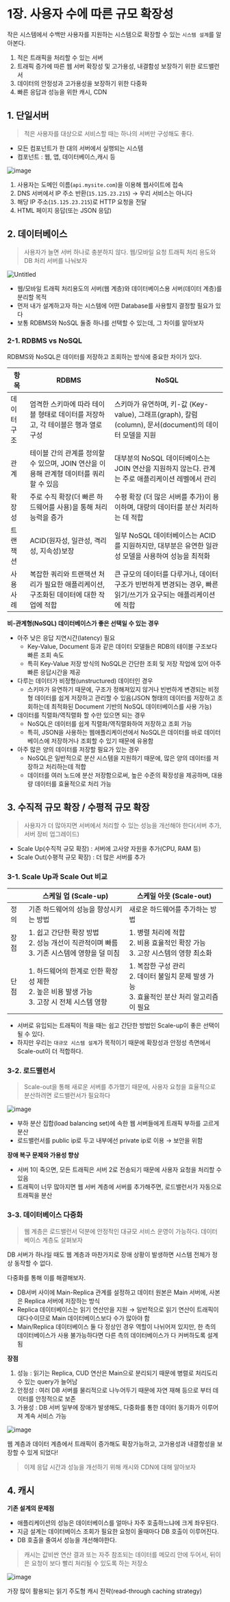 # 1장. 사용자 수에 따른 규모 확장성

작은 시스템에서 수백만 사용자를 지원하는 시스템으로 확장할 수 있는 `시스템 설계`를 알아본다.

1. 적은 트래픽을 처리할 수 있는 서버
2. 트래픽 증가에 따른 웹 서버 확장성 및 고가용성, 내결함성 보장하기 위한 로드밸런서
3. 데이터의 안정성과 고가용성을 보장하기 위한 다중화
4. 빠른 응답과 성능을 위한 캐시, CDN

## 1. 단일서버

> 적은 사용자를 대상으로 서비스할 때는 하나의 서버만 구성해도 좋다.

- 모든 컴포넌트가 한 대의 서버에서 실행되는 시스템
- 컴포넌트 : 웹, 앱, 데이터베이스,캐시 등

![image](https://github.com/jun108059/til/assets/42997924/051fcedf-c8cc-4b2c-a9a2-70332573a3d2)

1. 사용자는 도메인 이름(`api.mysite.com`)을 이용해 웹사이트에 접속
2. DNS 서버에서 IP 주소 반환(`15.125.23.215`) → 우리 서비스는 아니다
3. 해당 IP 주소(`15.125.23.215`)로 HTTP 요청을 전달
4. HTML 페이지 응답(또는 JSON 응답)

## 2. 데이터베이스

> 사용자가 늘면 서버 하나로 충분하지 않다. 웹/모바일 요청 트래픽 처리 용도와 DB 처리 서버를 나눠보자

![Untitled](https://s3-us-west-2.amazonaws.com/secure.notion-static.com/58888d6d-17f4-4173-97b7-ae80b69ed957/Untitled.png)

- 웹/모바일 트래픽 처리용도의 서버(웹 계층)와 데이터베이스용 서버(데이터 계층)를 분리할 목적
- 먼저 내가 설계하고자 하는 시스템에 어떤 Database를 사용할지 결정할 필요가 있다
- 보통 RDBMS와 NoSQL 둘중 하나를 선택할 수 있는데, 그 차이를 알아보자

### 2-1. RDBMS vs NoSQL

RDBMS와 NoSQL은 데이터를 저장하고 조회하는 방식에 중요한 차이가 있다.


| 항목     | RDBMS                                                | NoSQL                                                                        |
|--------|------------------------------------------------------|------------------------------------------------------------------------------|
| 데이터 구조 | 엄격한 스키마에 따라 테이블 형태로 데이터를 저장하고, 각 테이블은 행과 열로 구성       | 스키마가 유연하며, 키-값 (Key-value), 그래프(graph), 칼럼(column), 문서(document)의 데이터 모델을 지원 |
| 관계     | 테이블 간의 관계를 정의할 수 있으며, JOIN 연산을 이용해 관계형 데이터를 쿼리할 수 있음 | 대부분의 NoSQL 데이터베이스는 JOIN 연산을 지원하지 않는다. 관계는 주로 애플리케이션 레벨에서 관리                  |
| 확장성    | 주로 수직 확장(더 빠른 하드웨어를 사용)을 통해 처리능력을 증가                 | 수평 확장 (더 많은 서버를 추가)이 용이하며, 대량의 데이터를 분산 처리하는 데 적합                             |
| 트랜잭션   | ACID(원자성, 일관성, 격리성, 지속성)보장                           | 일부 NoSQL 데이터베이스는 ACID를 지원하지만, 대부분은 유연한 일관성 모델을 사용하여 성능을 최적화                  |
| 사용 사례  | 복잡한 쿼리와 트랜잭션 처리가 필요한 애플리케이션, 구조화된 데이터에 대한 작업에 적합     | 큰 규모의 데이터를 다루거나, 데이터 구조가 빈번하게 변경되는 경우, 빠른 읽기/쓰기가 요구되는 애플리케이션에 적합             |

**비-관계형(NoSQL) 데이터베이스가 좋은 선택일 수 있는 경우**

- 아주 낮은 응답 지연시간(latency) 필요
  - Key-Value, Document 등과 같은 데이터 모델들은 RDB의 테이블 구조보다 빠른 조회 속도
  - 특히 Key-Value 저장 방식의 NoSQL은 간단한 조회 및 저장 작업에 있어 아주 빠른 응답시간을 제공
- 다루는 데이터가 비정형(unstructured) 데이터인 경우
  - 스키마가 유연하기 때문에, 구조가 정해져있지 않거나 빈번하게 변경되는 비정형 데이터를 쉽게 저장하고 관리할 수 있음(JSON 형태의 데이터를 저장하고 조회하는데 최적화된 Document 기반의 NoSQL 데이터베이스를 사용 가능)
- 데이터를 직렬화/역직렬화 할 수만 있으면 되는 경우
  - NoSQL은 데이터를 쉽게 직렬화/역직렬화하여 저장하고 조회 가능
  - 특히, JSON을 사용하는 웹애플리케이션에서 NoSQL은 데이터를 바로 데이터베이스에 저장하거나 조회할 수 있기 때문에 유용함
- 아주 많은 양의 데이터를 저장할 필요가 있는 경우
  - NoSQL은 일반적으로 분산 시스템을 지원하기 때문에, 많은 양의 데이터를 저장하고 처리하는데 적합
  - 데이터를 여러 노드에 분산 저장함으로써, 높은 수준의 확장성을 제공하며, 대용량 데이터를 효율적으로 처리 가능

## 3. 수직적 규모 확장 / 수평적 규모 확장

> 사용자가 더 많아지면 서버에서 처리할 수 있는 성능을 개선해야 한다(서버 추가, 서버 장비 업그레이드)

- Scale Up(수직적 규모 확장) : 서버에 고사양 자원을 추가(CPU, RAM 등)
- Scale Out(수평적 규모 확장) : 더 많은 서버를 추가

### 3-1. Scale Up과 Scale Out 비교

|     | 스케일 업 (Scale-up)                                                  | 스케일 아웃 (Scale-out)                                                |
|-----|-------------------------------------------------------------------|-------------------------------------------------------------------|
| 정의  | 기존 하드웨어의 성능을 향상시키는 방법                                             | 새로운 하드웨어를 추가하는 방법                                                 |
| 장점  | 1. 쉽고 간단한 확장 방법 <br> 2. 성능 개선이 직관적이며 빠름 <br> 3. 기존 시스템에 영향을 덜 미침  | 1. 병렬 처리에 적합 <br> 2. 비용 효율적인 확장 가능 <br> 3. 고장 시스템의 영향 최소화         |
| 단점  | 1. 하드웨어의 한계로 인한 확장성 제한 <br> 2. 높은 비용 발생 가능 <br> 3. 고장 시 전체 시스템 영향 | 1. 복잡한 구성 관리 <br> 2. 데이터 불일치 문제 발생 가능 <br> 3. 효율적인 분산 처리 알고리즘이 필요 |

- 서버로 유입되는 트래픽이 적을 때는 쉽고 간단한 방법인 Scale-up이 좋은 선택이 될 수 있다.
- 하지만 우리는 `대규모 시스템 설계`가 목적이기 때문에 확장성과 안정성 측면에서 Scale-out이 더 적합하다.

### 3-2. 로드밸런서

> Scale-out을 통해 새로운 서버를 추가했기 때문에, 사용자 요청을 효율적으로 분산하려면 로드밸런서가 필요하다

![image](https://github.com/jun108059/til/assets/42997924/aded1170-e2ec-4e30-aba6-b942bea3f0d9)

- 부하 분산 집합(load balancing set)에 속한 웹 서버들에게 트래픽 부하를 고르게 분산
- 로드밸런서를 public ip로 두고 내부에선 private ip로 이용 → 보안을 위함

**장애 복구 문제와 가용성 향상**

- 서버 1이 죽으면, 모든 트래픽은 서버 2로 전송되기 때문에 사용자 요청을 처리할 수 있음
- 트래픽이 너무 많아지면 웹 서버 계층에 서버를 추가해주면, 로드밸런서가 자동으로 트래픽을 분산

### 3-3. **데이터베이스 다중화**

> 웹 계층은 로드밸런서 덕분에 안정적인 대규모 서비스 운영이 가능하다. 데이터베이스 계층도 살펴보자

DB 서버가 하나일 때도 웹 계층과 마찬가지로 장애 상황이 발생하면 시스템 전체가 정상 동작할 수 없다.

다중화를 통해 이를 해결해보자.

- DB서버 사이에 Main-Replica 관계를 설정하고 데이터 원본은 Main 서버에, 사본은 Replica 서버에 저장하는 방식
- Replica 데이터베이스는 읽기 연산만을 지원 → 일반적으로 읽기 연산이 트래픽이 대다수이므로 Main 데이터베이스보다 수가 많아야 함
- Main/Replica 데이터베이스 둘 다 정상인 경우 역할이 나뉘어져 있지만, 한 측의 데이터베이스가 사용 불가능하다면 다른 측의 데이터베이스가 다 커버하도록 설계 됨

**장점**

1. 성능 : 읽기는 Replica, CUD 연산은 Main으로 분리되기 때문에 병렬로 처리도리 수 있는 query가 늘어남
2. 안정성 : 여러 DB 서버를 물리적으로 나누어두기 때문에 자연 재해 등으로 부터 데이터를 안정적으로 보존
3. 가용성 : DB 서버 일부에 장애가 발생해도, 다중화를 통한 데이터 동기화가 이루어져 계속 서비스 가능

![image](https://github.com/jun108059/til/assets/42997924/14e9458b-588b-4daa-a760-7ed89beb5025)

웹 계층과 데이터 계층에서 트래픽이 증가해도 확장가능하고, 고가용성과 내결함성을 보장할 수 있게 되었다!

> 이제 응답 시간과 성능을 개선하기 위해 캐시와 CDN에 대해 알아보자

## 4. 캐시

**기존 설계의 문제점**

- 애플리케이션의 성능은 데이터베이스를 얼마나 자주 호출하느냐에 크게 좌우된다.
- 지금 설계는 데이터베이스 조회가 필요한 요청이 올때마다 DB 호출이 이루어진다.
- DB 호출을 줄여서 성능을 개선해야한다.

> 캐시는 값비싼 연산 결과 또는 자주 참조되는 데이터를 메모리 안에 두어서, 뒤이은 요청이 보다 빨리 처리될 수 있도록 하는 저장소

![image](https://github.com/jun108059/til/assets/42997924/d2b4c0ae-f875-4c0d-8537-92b520be9876)

가장 많이 활용되는 읽기 주도형 캐시 전략(read-through caching strategy)
